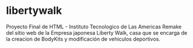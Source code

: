 # libertywalk
Proyecto Final de HTML - Instituto Tecnologico de Las Americas
Remake del sitio web de la Empresa japonesa Liberty Walk, casa que se encarga de la creacion de BodyKits y modificación de vehiculos deportivos.
